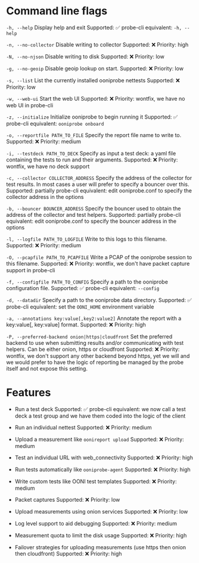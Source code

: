 # Command line flags

`-h, --help` Display help and exit
Supported: ✅
probe-cli equivalent: `-h, --help`

`-n, --no-collector` Disable writing to collector
Supported: ❌
Priority: high

`-N, --no-njson` Disable writing to disk
Supported: ❌
Priority: low

`-g, --no-geoip` Disable geoip lookup on start.
Supported: ❌
Priority: low

`-s, --list` List the currently installed ooniprobe nettests
Supported: ❌
Priority: low

`-w, --web-ui` Start the web UI
Supported: ❌
Priority: wontfix, we have no web UI in probe-cli

`-z, --initialize` Initialize ooniprobe to begin running it
Supported: ✅
probe-cli equivalent: `ooniprobe onboard`

`-o, --reportfile PATH_TO_FILE` Specify the report file name to write to.
Supported: ❌
Priority: medium

`-i, --testdeck PATH_TO_DECK` Specify as input a test deck: a yaml file containing the tests to run and their arguments.
Supported: ❌
Priority: wontfix, we have no deck support

`-c, --collector COLLECTOR_ADDRESS` Specify the address of the collector for test results. In most cases a user will prefer to specify a bouncer over this.
Supported: partially
probe-cli equivalent: edit ooniprobe.conf to specify the collector address in the options

`-b, --bouncer BOUNCER_ADDRESS` Specify the bouncer used to obtain the address of the collector and test helpers.
Supported: partially
probe-cli equivalent: edit ooniprobe.conf to specify the bouncer address in the options

`-l, --logfile PATH_TO_LOGFILE` Write to this logs to this filename.
Supported: ❌
Priority: medium

`-O, --pcapfile PATH_TO_PCAPFILE` Write a PCAP of the ooniprobe session to this filename.
Supported: ❌
Priority: wontfix, we don't have packet capture support in probe-cli

`-f, --configfile PATH_TO_CONFIG` Specify a path to the ooniprobe configuration file.
Supported: ✅
probe-cli equivalent: `--config`

`-d, --datadir` Specify a path to the ooniprobe data directory.
Supported: ✅
probe-cli equivalent: set the `OONI_HOME` environment variable

`-a, --annotations key:value[,key2:value2]` Annotate the report with a key:value[, key:value] format.
Supported: ❌
Priority: high

`-P, --preferred-backend onion|https|cloudfront` Set the preferred backend to use when submitting results and/or communicating with test helpers. Can be either onion, https or cloudfront
Supported: ❌
Priority: wontfix, we don't support any other backend beyond https, yet we will
and we would prefer to have the logic of reporting be managed by the probe
itself and not expose this setting.

# Features

* Run a test deck
Supported: ✅
probe-cli equivalent: we now call a test deck a test group and we have them
coded into the logic of the client

* Run an individual nettest
Supported: ❌
Priority: medium

* Upload a measurement like `oonireport upload`
Supported: ❌
Priority: medium

* Test an individual URL with web_connectivity
Supported: ❌
Priority: high

* Run tests automatically like `ooniprobe-agent`
Supported: ❌
Priority: high

* Write custom tests like OONI test templates
Supported: ❌
Priority: medium

* Packet captures
Supported: ❌
Priority: low

* Upload measurements using onion services
Supported: ❌
Priority: low

* Log level support to aid debugging
Supported: ❌
Priority: medium

* Measurement quota to limit the disk usage
Supported: ❌
Priority: high

* Failover strategies for uploading measurements (use https then onion then cloudfront)
Supported: ❌
Priority: high
